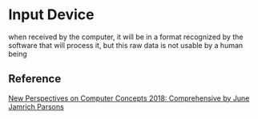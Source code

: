 # Input Device

when received by the computer, it will be in a format recognized by the software that will process it, but this raw data is not usable by a human being

## Reference

[New Perspectives on Computer Concepts 2018: Comprehensive by June Jamrich Parsons](https://www.amazon.ca/Perspectives-Computer-Concepts-2018-Comprehensive/dp/1305951492)
